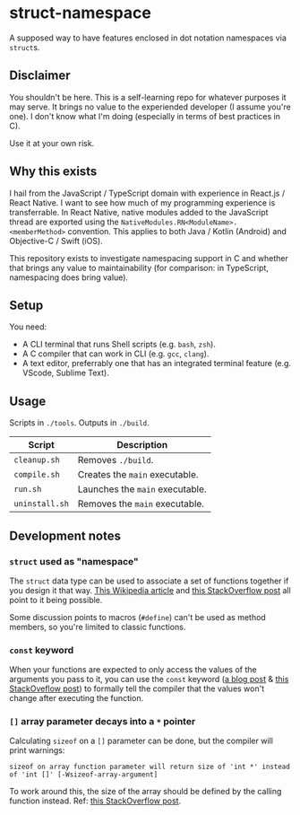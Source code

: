 # struct-namespace
A supposed way to have features enclosed in dot notation namespaces via `struct`s.

## Disclaimer
You shouldn't be here. This is a self-learning repo for whatever purposes it may serve. It brings no value to the experiended developer (I assume you're one). I don't know what I'm doing (especially in terms of best practices in C).

Use it at your own risk.

## Why this exists
I hail from the JavaScript / TypeScript domain with experience in React.js / React Native. I want to see how much of my programming experience is transferrable. In React Native, native modules added to the JavaScript thread are exported using the `NativeModules.RN<ModuleName>.<memberMethod>` convention. This applies to both Java / Kotlin (Android) and Objective-C / Swift (iOS).

This repository exists to investigate namespacing support in C and whether that brings any value to maintainability (for comparison: in TypeScript, namespacing does bring value).

## Setup
You need:
- A CLI terminal that runs Shell scripts (e.g. `bash`, `zsh`).
- A C compiler that can work in CLI (e.g. `gcc`, `clang`).
- A text editor, preferrably one that has an integrated terminal feature (e.g. VScode, Sublime Text).

## Usage
Scripts in `./tools`. Outputs in `./build`.

| Script | Description |
| --- | --- |
| `cleanup.sh` | Removes `./build`. |
| `compile.sh` | Creates the `main` executable. |
| `run.sh` | Launches the `main` executable. |
| `uninstall.sh` | Removes the `main` executable. |

## Development notes
### `struct` used as "namespace"
The `struct` data type can be used to associate a set of functions together if you design it that way. [This Wikipedia article](https://en.wikipedia.org/wiki/Namespace#C) and [this StackOverflow post](https://stackoverflow.com/a/28535585) all point to it being possible.

Some discussion points to macros (`#define`) can't be used as method members, so you're limited to classic functions.

### `const` keyword
When your functions are expected to only access the values of the arguments you pass to it, you can use the `const` keyword ([a blog post](https://matt.sh/sytycc) & [this StackOveflow post](https://stackoverflow.com/a/9419528)) to formally tell the compiler that the values won't change after executing the function.

### `[]` array parameter decays into a `*` pointer
Calculating `sizeof` on a `[]` parameter can be done, but the compiler will print warnings:

```
sizeof on array function parameter will return size of 'int *' instead of 'int []' [-Wsizeof-array-argument]
```

To work around this, the size of the array should be defined by the calling function instead. Ref: [this StackOverflow post](https://stackoverflow.com/a/25680092).

